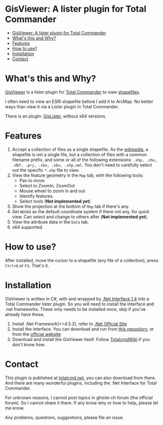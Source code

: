 # GisViewer: A lister plugin for Total Commander
<!-- TOC depthFrom:1 depthTo:6 withLinks:1 updateOnSave:1 orderedList:0 -->

- [GisViewer: A lister plugin for Total Commander](#gisviewer-a-lister-plugin-for-total-commander)
- [What's this and Why?](#whats-this-and-why)
- [Features](#features)
- [How to use?](#how-to-use)
- [Installation](#installation)
- [Contact](#contact)

<!-- /TOC -->

# What's this and Why?

[GisViewer](https://github.com/gepcel/GisViewer) is a lister plugin for [Total Commander](https://www.ghisler.com/) to view [shapefiles](https://en.wikipedia.org/wiki/Shapefile).

I often need to view an ESRI shapefile before I add it to ArcMap. No better ways than view it via a Lister plugin in Total Commander.

There is an plugin: [GisLister](https://totalcmd.net/plugring/GisLister.html), without x64 versions.

# Features

1. Accept a collection of files as a single shapefile. As the [wikipedia](https://en.wikipedia.org/wiki/Shapefile), a shapefile is not a single file, but a collection of files with a common filename prefix, and some or all of the following extensions: `.shp, .shx, .dbf, .prj, .sbn, .sbx, .shp.xml`. You don't need to carefully select out the specific `*.shp` file to view.
2. View the feature geometry in the `Map` tab, with the following tools:
    * Pan to move
    * Select to ZoomIn, ZoomOut
    * Mouse wheel to zoom in and out
    * Identify features.
    * Select tools (**Not implemented yet**)
3. Show the projection at the bottom of `Map` tab if there's any.
4. Set `WGS84` as the default coordinate system if there not any, for quick view. Can select and change to others after (**Not implemented yet**).
5. View the attribute data in the `Data` tab.
6. x64 supported.

# How to use?

After installed, move the cursor to a shapefile (any file of a collection), press `Ctrl+Q` or `F3`. That's it.

# Installation

GisViewer is written in C#, with and wrapped by [.Net Interface 1.4](https://sourceforge.net/projects/tcdotnetinterface/) into a Total Commander lister plugin. So you will need to install the interface and .net frameworks. These only needs to be installed once, skip if you've already have these.

1. Install .Net Framework(>=4.5.2), refer to [.Net Official Site](https://www.microsoft.com/net)
2. Install the interface. You can download and run from [this repository](https://github.com/gepcel/GisViewer/blob/master/TcPluginSetup.msi), or from the [official website](https://sourceforge.net/projects/tcdotnetinterface/)
3. Download and install the GisViewer itself. Follow [TotalcmdWiki](http://www.ghisler.ch/wiki/index.php?title=Plugin#Plugin_installation) if you don't know how.

# Contact

This plugin is published at [totalcmd.net](http://totalcmd.net/plugring/GisViewer.html), you can also download from there. And there are many wonderful plugins, including the .Net Interface for Total Commander.

For unknown reasons, I cannot post topics in ghisler.ch forum (the official forum). So I cannot share it there. If any know why or how to help, please let me know.

Any problems, questions, suggestions, please file an issue.
